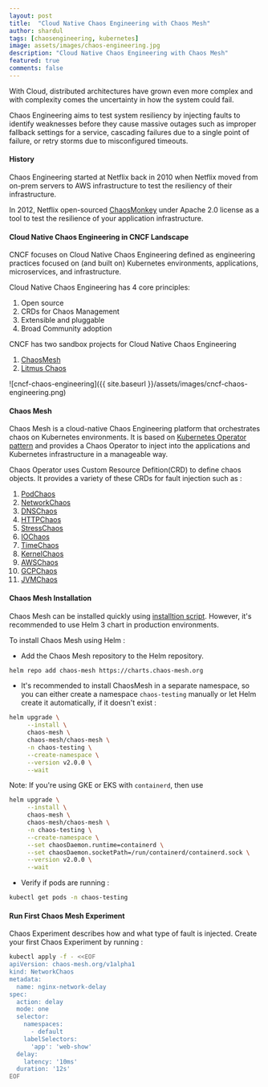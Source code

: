 ```yaml
---
layout: post
title:  "Cloud Native Chaos Engineering with Chaos Mesh"
author: shardul
tags: [chaosengineering, kubernetes]
image: assets/images/chaos-engineering.jpg
description: "Cloud Native Chaos Engineering with Chaos Mesh"
featured: true
comments: false
---
```


With Cloud, distributed architectures have grown even more complex and with complexity comes the uncertainty in how the system could fail.

Chaos Engineering aims to test system resiliency by injecting faults to identify weaknesses before they cause massive outages such as improper fallback settings for a service, cascading failures due to a single point of failure, or retry storms due to misconfigured timeouts.


#### History

Chaos Engineering started at Netflix back in 2010 when Netflix moved from on-prem servers to AWS infrastructure to test the resiliency of their infrastructure. 

In 2012, Netflix open-sourced [ChaosMonkey](https://github.com/Netflix/chaosmonkey) under Apache 2.0 license as a tool to test the resilience of your application infrastructure. 


#### Cloud Native Chaos Engineering in CNCF Landscape

CNCF focuses on Cloud Native Chaos Engineering defined as engineering practices focused on (and built on) Kubernetes environments, applications, microservices, and infrastructure.

Cloud Native Chaos Engineering has 4 core principles:
1. Open source
2. CRDs for Chaos Management 
3. Extensible and pluggable
4. Broad Community adoption


CNCF has two sandbox projects for Cloud Native Chaos Engineering 

1. [ChaosMesh](https://github.com/chaos-mesh/chaos-mesh)
2. [Litmus Chaos](https://github.com/litmuschaos/litmus)


![cncf-chaos-engineering]({{ site.baseurl }}/assets/images/cncf-chaos-engineering.png)


#### Chaos Mesh

Chaos Mesh is a cloud-native Chaos Engineering platform that orchestrates chaos on Kubernetes environments. It is based on [Kubernetes Operator pattern](https://kubernetes.io/docs/concepts/extend-kubernetes/operator/) and provides a Chaos Operator to inject into the applications and Kubernetes infrastructure in a manageable way.

Chaos Operator uses Custom Resource Defition(CRD) to define chaos objects. It provides a variety of these CRDs for fault injection such as :

1. [PodChaos](https://chaos-mesh.org/docs/simulate-pod-chaos-on-kubernetes/)
2. [NetworkChaos](https://chaos-mesh.org/docs/simulate-network-chaos-on-kubernetes)
3. [DNSChaos](https://chaos-mesh.org/docs/simulate-dns-chaos-on-kubernetes)
4. [HTTPChaos](https://chaos-mesh.org/docs/simulate-http-chaos-on-kubernetes)
5. [StressChaos](https://chaos-mesh.org/docs/simulate-heavy-stress-on-kubernetes)
6. [IOChaos](https://chaos-mesh.org/docs/simulate-io-chaos-on-kubernetes)
7. [TimeChaos](https://chaos-mesh.org/docs/simulate-time-chaos-on-kubernetes)
8. [KernelChaos](https://chaos-mesh.org/docs/simulate-kernel-chaos-on-kubernetes)
9. [AWSChaos](https://chaos-mesh.org/docs/simulate-aws-chaos)
10. [GCPChaos](https://chaos-mesh.org/docs/simulate-gcp-chaos)
11. [JVMChaos](https://chaos-mesh.org/docs/simulate-jvm-application-chaos)


#### Chaos Mesh Installation 

Chaos Mesh can be installed quickly using [installtion script](https://chaos-mesh.org/docs/quick-start#quick-installation). However, it's recommended to use Helm 3 chart in production environments.

To install Chaos Mesh using Helm :

+ Add the Chaos Mesh repository to the Helm repository.

```bash
helm repo add chaos-mesh https://charts.chaos-mesh.org
``` 

+ It's recommended to install ChaosMesh in a separate namespace, so you can either create a namespace `chaos-testing` manually or let Helm create it automatically, if it doesn't exist :

```bash
helm upgrade \
     --install \
     chaos-mesh \
     chaos-mesh/chaos-mesh \
     -n chaos-testing \
     --create-namespace \
     --version v2.0.0 \
     --wait
```

Note: If you're using GKE or EKS with `containerd`, then use

```bash
helm upgrade \
     --install \
     chaos-mesh \
     chaos-mesh/chaos-mesh \
     -n chaos-testing \
     --create-namespace \
     --set chaosDaemon.runtime=containerd \
     --set chaosDaemon.socketPath=/run/containerd/containerd.sock \
     --version v2.0.0 \
     --wait
```

+ Verify if pods are running :

```bash
kubectl get pods -n chaos-testing
```

#### Run First Chaos Mesh Experiment

Chaos Experiment describes how and what type of fault is injected. 
Create your first Chaos Experiment by running :

```bash
kubectl apply -f - <<EOF
apiVersion: chaos-mesh.org/v1alpha1
kind: NetworkChaos
metadata:
  name: nginx-network-delay
spec:
  action: delay
  mode: one
  selector:
    namespaces:
      - default
    labelSelectors:
      'app': 'web-show'
  delay:
    latency: '10ms'
  duration: '12s'
EOF
```

